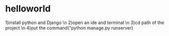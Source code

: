 # helloworld

1)install python and Django \n
2)open an ide and terminal \n
3)cd path of the project \n
4)put the command("python manage.py runserver)
